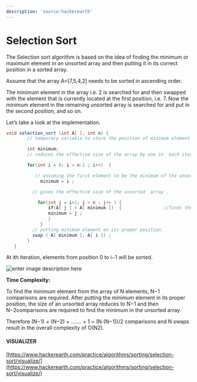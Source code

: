 ```yaml
---
description: 'source:hackerearth'
---
```


# Selection Sort

The Selection sort algorithm is based on the idea of finding the minimum or maximum element in an unsorted array and then putting it in its correct position in a sorted array.

Assume that the array A=\[7,5,4,2\] needs to be sorted in ascending order.

The minimum element in the array i.e. 2 is searched for and then swapped with the element that is currently located at the first position, i.e. 7. Now the minimum element in the remaining unsorted array is searched for and put in the second position, and so on.

Let’s take a look at the implementation.

```java
void selection_sort (int A[ ], int n) {
        // temporary variable to store the position of minimum element

        int minimum;        
        // reduces the effective size of the array by one in  each iteration.

        for(int i = 0; i < n-1 ; i++)  {

           // assuming the first element to be the minimum of the unsorted array .
             minimum = i ;

          // gives the effective size of the unsorted  array .

            for(int j = i+1; j < n ; j++ ) {
                if(A[ j ] < A[ minimum ])  {                //finds the minimum element
                minimum = j ;
                }
             }
          // putting minimum element on its proper position.
          swap ( A[ minimum ], A[ i ]) ; 
        }
   }
```

At ith iteration, elements from position 0 to i−1 will be sorted.

![enter image description here](https://he-s3.s3.amazonaws.com/media/uploads/2888f5b.png)

**Time Complexity:**

To find the minimum element from the array of N elements, N−1 comparisons are required. After putting the minimum element in its proper position, the size of an unsorted array reduces to N−1 and then N−2comparisons are required to find the minimum in the unsorted array.

Therefore \(N−1\) + \(N−2\) + ....... + 1 = \(N⋅\(N−1\)\)/2 comparisons and N swaps result in the overall complexity of O\(N2\).

#### VISUALIZER

[https://www.hackerearth.com/practice/algorithms/sorting/selection-sort/visualize/](https://www.hackerearth.com/practice/algorithms/sorting/selection-sort/visualize/)

